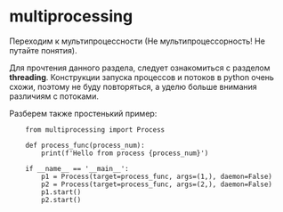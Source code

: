 # multiprocessing

Переходим к мультипроцессности (Не мультипроцессорность! Не путайте понятия).

Для прочтения данного раздела, следует ознакомиться с разделом **threading**.
Конструкции запуска процессов и потоков в python очень схожи, поэтому не буду повторяться, а уделю больше внимания различиям с потоками.

Разберем также простенький пример:

```commandline
    from multiprocessing import Process
    
    def process_func(process_num):
        print(f'Hello from process {process_num}')
    
    if __name__ == '__main__':
        p1 = Process(target=process_func, args=(1,), daemon=False)
        p2 = Process(target=process_func, args=(2,), daemon=False)
        p1.start()
        p2.start()
```



